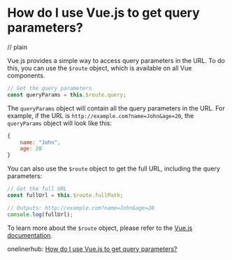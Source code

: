 # How do I use Vue.js to get query parameters?
// plain

Vue.js provides a simple way to access query parameters in the URL. To do this, you can use the `$route` object, which is available on all Vue components.

```javascript
// Get the query parameters
const queryParams = this.$route.query;
```

The `queryParams` object will contain all the query parameters in the URL. For example, if the URL is `http://example.com?name=John&age=20`, the `queryParams` object will look like this:

```javascript
{
    name: "John",
    age: 20
}
```

You can also use the `$route` object to get the full URL, including the query parameters:

```javascript
// Get the full URL
const fullUrl = this.$route.fullPath;

// Outputs: http://example.com?name=John&age=20
console.log(fullUrl);
```

To learn more about the `$route` object, please refer to the [Vue.js documentation](https://vuejs.org/v2/api/#route).

onelinerhub: [How do I use Vue.js to get query parameters?](https://onelinerhub.com/vue.js/how-do-i-use-vue-js-to-get-query-parameters)